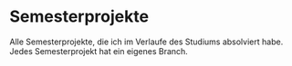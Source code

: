 # Semesterprojekte
Alle Semesterprojekte, die ich im Verlaufe des Studiums absolviert habe.
Jedes Semesterprojekt hat ein eigenes Branch.
